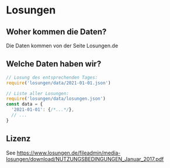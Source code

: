 # Losungen


## Woher kommen die Daten?
Die Daten kommen von der Seite Losungen.de

## Welche Daten haben wir?
```js
// Losung des entsprechenden Tages:
require('losungen/data/2021-01-01.json')

// Liste aller Losungen:
require('losungen/data/losungen.json')
const data = {
  '2021-01-01': {/*...*/},
  // ...
}
```

## Lizenz
See https://www.losungen.de/fileadmin/media-losungen/download/NUTZUNGSBEDINGUNGEN_Januar_2017.pdf
